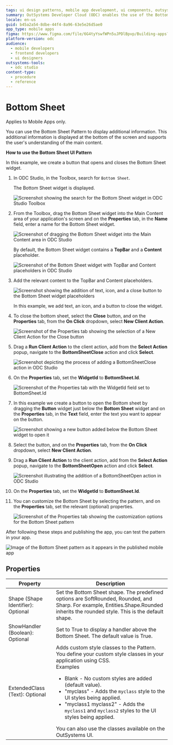 ```yaml
---
tags: ui design patterns, mobile app development, ui components, outsystems ui, user experience
summary: OutSystems Developer Cloud (ODC) enables the use of the Bottom Sheet UI pattern in mobile apps.
locale: en-us
guid: b45a2a54-8dbe-44f4-8a96-63e5e26d5ae0
app_type: mobile apps
figma: https://www.figma.com/file/6G4tyYswfWPn5uJPDlBpvp/Building-apps?type=design&node-id=3203%3A13167&t=ZwHw8hXeFhwYsO5V-1
platform-version: odc
audience:
  - mobile developers
  - frontend developers
  - ui designers
outsystems-tools:
  - odc studio
content-type:
  - procedure
  - reference
---
```


# Bottom Sheet

<div class="info" markdown="1">

Applies to Mobile Apps only.

</div>

You can use the Bottom Sheet Pattern to display additional information. This additional information is displayed at the bottom of the screen and supports the user's understanding of the main content.

**How to use the Bottom Sheet UI Pattern**

In this example, we create a button that opens and closes the Bottom Sheet widget.

1. In ODC Studio, in the Toolbox, search for `Bottom Sheet`.

    The Bottom Sheet widget is displayed.

    ![Screenshot showing the search for the Bottom Sheet widget in ODC Studio Toolbox](images/bottomsheet-widget-ss.png "Bottom Sheet Widget Search")

1. From the Toolbox, drag the Bottom Sheet widget into the Main Content area of your application's screen and on the **Properties** tab, in the **Name** field, enter a name for the Bottom Sheet widget.

    ![Screenshot of dragging the Bottom Sheet widget into the Main Content area in ODC Studio](images/bottomsheet-dragwidget-ss.png "Dragging Bottom Sheet Widget")

    By default, the Bottom Sheet widget contains a **TopBar** and a **Content** placeholder.

    ![Screenshot of the Bottom Sheet widget with TopBar and Content placeholders in ODC Studio](images/bottomsheet-placeholder-ss.png "Bottom Sheet Widget Placeholder")

1. Add the relevant content to the TopBar and Content placeholders. 

    ![Screenshot showing the addition of text, icon, and a close button to the Bottom Sheet widget placeholders](images/bottomsheet-content-ss.png "Adding Content to Bottom Sheet widget")

    In this example, we add text, an icon, and a button to close the widget.

1. To close the bottom sheet, select the **Close** button, and on the **Properties** tab, from the **On Click** dropdown, select **New Client Action**.  

    ![Screenshot of the Properties tab showing the selection of a New Client Action for the Close button](images/bottomsheet-onclick-ss.png "Bottom Sheet Close Button Action")

1. Drag a **Run Client Action** to the client action, add from the **Select Action** popup, navigate to the **BottomSheetClose** action and click **Select**.

    ![Screenshot depicting the process of adding a BottomSheetClose action in ODC Studio](images/bottomsheet-close-ss.png "Bottom Sheet Close Action")

1. On the **Properties** tab, set the **WidgetId** to **BottomSheet.Id**.

    ![Screenshot of the Properties tab with the WidgetId field set to BottomSheet.Id](images/bottomsheet-id-ss.png "Setting WidgetId for Bottom Sheet widget")

1. In this example we create a button to open the Bottom sheet by dragging the **Button** widget just below the **Bottom Sheet** widget and on the **Properties** tab, in the **Text** field, enter the text you want to appear on the button.

    ![Screenshot showing a new button added below the Bottom Sheet widget to open it](images/bottomsheet-openbutton-ss.png "Adding Open Button for Bottom Sheet widget")

1. Select the button, and on the **Properties** tab, from the **On Click** dropdown, select **New Client Action**.

1. Drag a **Run Client Action** to the client action, add from the **Select Action** popup, navigate to the **BottomSheetOpen** action and click **Select**.

    ![Screenshot illustrating the addition of a BottomSheetOpen action in ODC Studio](images/bottomsheet-openaction-ss.png "Bottom Sheet widget Open Action")

1. On the **Properties** tab, set the **WidgetId** to **BottomSheet.Id**.

1. You can customize the Bottom Sheet by selecting the pattern, and on the **Properties** tab, set the relevant (optional) properties.

    ![Screenshot of the Properties tab showing the customization options for the Bottom Sheet pattern](images/bottomsheet-properties-ss.png "Customizing Bottom Sheet widget Properties")

After following these steps and publishing the app, you can test the pattern in your app. 

![Image of the Bottom Sheet pattern as it appears in the published mobile app](images/bottomsheet-resultapp.png "Bottom Sheet in Published App")

## Properties

| Property                           | Description                                                                                                                                                                                                                                                                                                                                                                                                                                                                                                                                                                                                                           |
|------------------------------------|---------------------------------------------------------------------------------------------------------------------------------------------------------------------------------------------------------------------------------------------------------------------------------------------------------------------------------------------------------------------------------------------------------------------------------------------------------------------------------------------------------------------------------------------------------------------------------------------------------------------------------------|
| Shape (Shape Identifier): Optional | Set the Bottom Sheet shape. The predefined options are SoftRounded, Rounded, and Sharp. For example, Entities.Shape.Rounded inherits the rounded style. This is the default shape.                                                                                                                                                                                                                                                                                                                                                                                                                                                    |
| ShowHandler (Boolean): Optional    | Set to True to display a handler above the Bottom Sheet. The default value is True.                                                                                                                                                                                                                                                                                                                                                                                                                                                                                                                                                   |
| ExtendedClass (Text): Optional     | Adds custom style classes to the Pattern. You define your custom style classes in your application using CSS. <br/>Examples <ul><li>Blank - No custom styles are added (default value).</li><li>"myclass" - Adds the ``myclass`` style to the UI styles being applied.</li><li>"myclass1 myclass2" - Adds the ``myclass1`` and ``myclass2`` styles to the UI styles being applied.</li></ul>You can also use the classes available on the OutSystems UI. |
